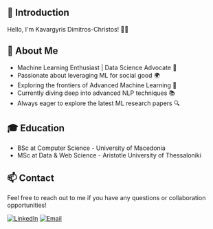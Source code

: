 ## 👋  **Introduction**

Hello, I'm  Kavargyris Dimitros-Christos! 👨‍💻 

## **🚀 About Me**

- Machine Learning Enthusiast | Data Science Advocate 🌟
- Passionate about leveraging ML for social good 🌍
- Exploring the frontiers of Advanced Machine Learning 🌌
- Currently diving deep into advanced NLP techniques 📚
- Always eager to explore the latest ML research papers 🔍


## **🎓 Education**

- BSc at Computer Science - University of Macedonia
- MSc at Data & Web Science - Aristotle University of Thessaloniki
<!-- 

## **🌱 Learning**

Constantly learning and sharing knowledge in the ML community 📖

Transforming data into actionable insights 📊

Goal-driven and committed to achieving excellence 🎯 -->

## 📫 **Contact**

Feel free to reach out to me if you have any questions or collaboration opportunities! 

[![LinkedIn](https://img.shields.io/badge/LinkedIn-%230077B5.svg?style=for-the-badge&logo=linkedin&logoColor=white)](https://www.linkedin.com/in/dimitrios-christos-kavargyris/)
[![Email](https://img.shields.io/badge/Email-D14836?style=for-the-badge&logo=gmail&logoColor=white)](mailto:dkavargy@gmail.com)




<!-- 🚀 Machine Learning Enthusiast | Data Science Advocate
💡 Exploring the frontiers of Advanced Machine Learning
🎓 Constantly learning and sharing knowledge in the ML community
🔍 Seeking challenging problems to solve using ML algorithms
💻 Open-source contributor and GitHub enthusiast
🌍 Passionate about leveraging ML for social good
📚 Currently diving deep into advanced NLP techniques
🌱 Always eager to explore the latest ML research papers
📊 Transforming data into actionable insights
🎯 Goal-driven and committed to achieving excellence
✨ Let's collaborate and make an impact together!
📫 Reach me at [your_email@example.com]
🌐 Visit my portfolio: [your_portfolio_link]
📌 Based in [Your Location]
⭐️ Connect with me on LinkedIn: [your_LinkedIn_profile_link]
📝 Check out my latest ML projects and contributions below!
 -->
